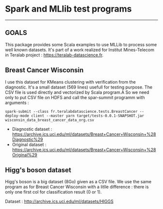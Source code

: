 # Spark and MLlib test programs

---
## GOALS ##

This package provides some Scala examples to use MLLib to process some well known datasets.
It's part of a work realized for Institut Mines-Telecom in Teralab project : https://teralab-datascience.fr.

## Breast Cancer Wisconsin ##

I use this dataset for KMeans clustering with verification from the diagnostic. It's a small dataset (569 lines) usefull for testing purpose. The CSV file is used directly and vectorized by Scala program.A So we need only to put CSV file on HDFS and call the spar-summit programm with arguments :

`spark-submit --class fr.teralabdatascience.tests.BreastCancer --deploy-mode client --master yarn target/tests-0.0.1-SNAPSHOT.jar wisconsin_data_breast_cancer_data_org.csv`

- Diagnostic dataset : https://archive.ics.uci.edu/ml/datasets/Breast+Cancer+Wisconsin+%28Diagnostic%29
- Original dataset : https://archive.ics.uci.edu/ml/datasets/Breast+Cancer+Wisconsin+%28Original%29

## Higg's boson dataset ##

Higg's boson is a big dataset (8Go) given as a CSV file. We use the same program as for Breast Cancer Wisconsin with a litlle difference : there is only one first col for classification result (0 or 1).

Dataset : http://archive.ics.uci.edu/ml/datasets/HIGGS



